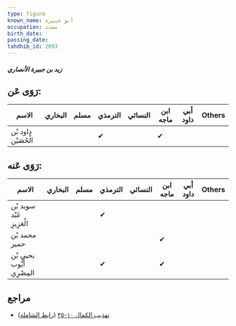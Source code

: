 ```yaml
---
type: figure
known_name: أبو جبيرة
occupation: محدث
birth_date:
passing_date:
tahdhib_id: 2093
---
```

##### زيد بن جبيرة الأنصاري

## رَوَى عَن:
| الاسم               | البخاري | مسلم | الترمذي | النسائي | ابن ماجه | أبي داود | Others |
| ------------------- | ------- | ---- | ------- | ------- | -------- | -------- | ------ |
| داود بْن الْحُصَيْن |         |      | ✔       |         | ✔        |          |        |
## رَوَى عَنه:
| الاسم                      | البخاري | مسلم | الترمذي | النسائي | ابن ماجه | أبي داود | Others |
| -------------------------- | ------- | ---- | ------- | ------- | -------- | -------- | ------ |
| سويد بْن عَبْد الْعَزِيزِ  |         |      | ✔       |         |          |          |        |
| محمد بْن حمير              |         |      |         |         | ✔        |          |        |
| يحيى بْن أَيُّوب المِصْرِي |         |      | ✔       |         | ✔        |          |        |
## مراجع
- [تهذيب الكمال ١٠-٣٥](obsidian://open?vault=Tahdhib-al-Kamal&file=Figures/٢٠٩٣-زيد%20بن%20جبيرة%20الأنصاري) ([رابط الشاملة](https://shamela.ws/book/3722/4807))